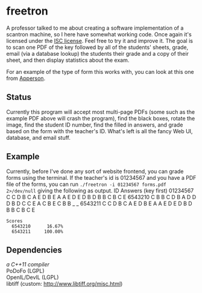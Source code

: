 freetron
========
A professor talked to me about creating a software implementation of a scantron
machine, so I here have somewhat working code. Once again it's licensed under
the [ISC license](http://floft.net/uploads/isc-license.txt).  Feel free to try
it and improve it. The goal is to scan one PDF of the key followed by all of
the students' sheets, grade, email (via a database lookup) the students their
grade and a copy of their sheet, and then display statistics about the exam.

For an example of the type of form this works with, you can look at this one
from [Apperson](https://ssl1.appersonsecure.com/pdfs/common/29240.PDF).

Status
------
Currently this program will accept most multi-page PDFs (some such as the
example PDF above will crash the program), find the black boxes, rotate the
image, find the student ID number, find the filled in answers, and grade based
on the form with the teacher's ID. What's left is all the fancy Web UI,
database, and email stuff.

Example
---------------
Currently, before I've done any sort of website frontend, you can grade forms
using the terminal. If the teacher's id is 01234567 and you have a PDF file of
the forms, you can run `./freetron -i 01234567 forms.pdf 2>/dev/null` giving
the following as output.
    ID          Answers (key first)
    01234567    C C D B C A E D B E A A E D E D B D B B C B C E
    6543210     C B B C D B A D D D B D C C E A C B E C B B _ _
    6543211     C C D B C A E D B E A A E D E D B D B B C B C E

    Scores
      6543210      16.67%
      6543211     100.00%

Dependencies
------------
*a C++11 compiler*  
PoDoFo (LGPL)  
OpenIL/DevIL (LGPL)  
libtiff (custom: http://www.libtiff.org/misc.html)
